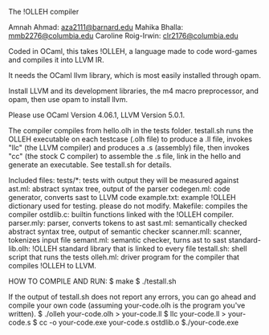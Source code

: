 The !OLLEH compiler

Amnah Ahmad: aza2111@barnard.edu
Mahika Bhalla: mmb2276@columbia.edu
Caroline Roig-Irwin: clr2176@columbia.edu

Coded in OCaml, this takes !OLLEH, a language made to code word-games and
compiles it into LLVM IR.

It needs the OCaml llvm library, which is most easily installed through opam.

Install LLVM and its development libraries, the m4 macro preprocessor,
and opam, then use opam to install llvm.

Please use OCaml Version 4.06.1, LLVM Version 5.0.1.

The compiler compiles from hello.olh in the tests folder.  testall.sh runs the OLLEH executable on each testcase (.olh file) to produce a .ll file, invokes
"llc" (the LLVM compiler) and produces a .s (assembly) file, then
invokes "cc" (the stock C compiler) to assemble the .s file, link in
the hello and generate an executable. See testall.sh for details.

Included files:
tests/\*: tests with output they will be measured against
ast.ml: abstract syntax tree, output of the parser
codegen.ml: code generator, converts sast to LLVM code
example.txt: example !OLLEH dictionary used for testing. please do not modify.
Makefile: compiles the compiler
ostdlib.c: builtin functions linked with the !OLLEH compiler.
parser.mly: parser, converts tokens to ast
sast.ml: semantically checked abstract syntax tree, output of semantic checker
scanner.mll: scanner, tokenizes input file
semant.ml: semantic checker, turns ast to sast
standard-lib.olh: !OLLEH standard library that is linked to every file
testall.sh: shell script that runs the tests
olleh.ml: driver program for the compiler that compiles !OLLEH to LLVM.



HOW TO COMPILE AND RUN:
$ make
$ ./testall.sh

If the output of testall.sh does not report any errors, you can go ahead and
compile your own code (assuming your-code.olh is the program you've written).
$ ./olleh your-code.olh > your-code.ll
$ llc your-code.ll > your-code.s
$ cc -o your-code.exe your-code.s ostdlib.o
$./your-code.exe
